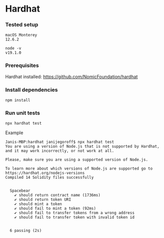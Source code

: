 # Hardhat

### Tested setup

```
macOS Monterey
12.6.2
```
```
node -v
v19.1.0
```

### Prerequisites

Hardhat installed: https://github.com/NomicFoundation/hardhat

### Install dependencies

```
npm install
```

### Run unit tests

```
npx hardhat test
```
Example
```
Janis-MBP:hardhat janijegoroff$ npx hardhat test
You are using a version of Node.js that is not supported by Hardhat, and it may work incorrectly, or not work at all.

Please, make sure you are using a supported version of Node.js.

To learn more about which versions of Node.js are supported go to https://hardhat.org/nodejs-versions
Compiled 14 Solidity files successfully


  Spacebear
    ✔ should return contract name (1736ms)
    ✔ should return token URI
    ✔ should mint a token
    ✔ should fail to mint a token (92ms)
    ✔ should fail to transfer tokens from a wrong address
    ✔ should fail to transfer token with invalid token id


  6 passing (2s)
```
